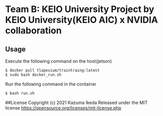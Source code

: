 # Team B: KEIO University Project by KEIO University(KEIO AIC) x NVIDIA collaboration

## Usage
Execute the following command on the host(jetson)
```
$ docker pull tlapesium/traintraing:latest
$ sudo bash docker_run.sh
```
Run the following command in the container
```
$ bash run.sh
```

##License
Copyright (c) 2021 Kazuma Ikeda
Released under the MIT license
https://opensource.org/licenses/mit-license.php

